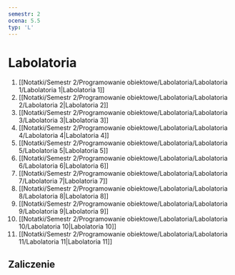 ```yaml
---
semestr: 2
ocena: 5.5
typ: 'L'
---
```


# Labolatoria
1. [[Notatki/Semestr 2/Programowanie obiektowe/Labolatoria/Labolatoria 1/Labolatoria 1|Labolatoria 1]]
2. [[Notatki/Semestr 2/Programowanie obiektowe/Labolatoria/Labolatoria 2/Labolatoria 2|Labolatoria 2]]
3. [[Notatki/Semestr 2/Programowanie obiektowe/Labolatoria/Labolatoria 3/Labolatoria 3|Labolatoria 3]]
4. [[Notatki/Semestr 2/Programowanie obiektowe/Labolatoria/Labolatoria 4/Labolatoria 4|Labolatoria 4]]
5. [[Notatki/Semestr 2/Programowanie obiektowe/Labolatoria/Labolatoria 5/Labolatoria 5|Labolatoria 5]]
6. [[Notatki/Semestr 2/Programowanie obiektowe/Labolatoria/Labolatoria 6/Labolatoria 6|Labolatoria 6]]
7. [[Notatki/Semestr 2/Programowanie obiektowe/Labolatoria/Labolatoria 7/Labolatoria 7|Labolatoria 7]]
8. [[Notatki/Semestr 2/Programowanie obiektowe/Labolatoria/Labolatoria 8/Labolatoria 8|Labolatoria 8]]
9. [[Notatki/Semestr 2/Programowanie obiektowe/Labolatoria/Labolatoria 9/Labolatoria 9|Labolatoria 9]]
10. [[Notatki/Semestr 2/Programowanie obiektowe/Labolatoria/Labolatoria 10/Labolatoria 10|Labolatoria 10]]
11. [[Notatki/Semestr 2/Programowanie obiektowe/Labolatoria/Labolatoria 11/Labolatoria 11|Labolatoria 11]]

## Zaliczenie


